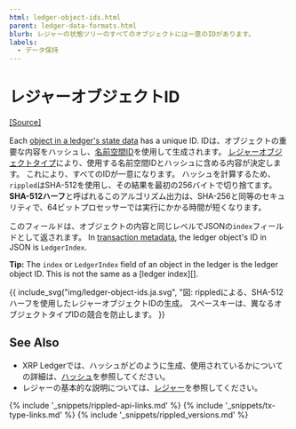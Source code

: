 ```yaml
---
html: ledger-object-ids.html
parent: ledger-data-formats.html
blurb: レジャーの状態ツリーのすべてのオブジェクトには一意のIDがあります。
labels:
  - データ保持
---
```


# レジャーオブジェクトID
[[Source]](https://github.com/ripple/rippled/blob/master/src/ripple/protocol/impl/Indexes.cpp)
<a id="sha512half"></a>

Each [object in a ledger's state data](ledger-object-types.html) has a unique ID. IDは、オブジェクトの重要な内容をハッシュし、[名前空間ID](https://github.com/ripple/rippled/blob/master/src/ripple/protocol/LedgerFormats.h#L99)を使用して生成されます。 [レジャーオブジェクトタイプ](ledger-object-types.html)により、使用する名前空間IDとハッシュに含める内容が決定します。 これにより、すべてのIDが一意になります。 ハッシュを計算するため、`rippled`はSHA-512を使用し、その結果を最初の256バイトで切り捨てます。 **SHA-512ハーフ**と呼ばれるこのアルゴリズム出力は、SHA-256と同等のセキュリティで、64ビットプロセッサーでは実行にかかる時間が短くなります。

このフィールドは、オブジェクトの内容と同じレベルでJSONの`index`フィールドとして返されます。 In [transaction metadata](transaction-metadata.html), the ledger object's ID in JSON is `LedgerIndex`.

**Tip:** The `index` or `LedgerIndex` field of an object in the ledger is the ledger object ID. This is not the same as a \[ledger index\]\[\].

{{ include_svg("img/ledger-object-ids.ja.svg", "図: rippledによる、SHA-512ハーフを使用したレジャーオブジェクトIDの生成。 スペースキーは、異なるオブジェクトタイプIDの競合を防止します。 }}


## See Also

- XRP Ledgerでは、ハッシュがどのように生成、使用されているかについての詳細は、[ハッシュ](basic-data-types.html#ハッシュ)を参照してください。
- レジャーの基本的な説明については、[レジャー](ledgers.html)を参照してください。


<!--{# common link defs #}-->
{% include '_snippets/rippled-api-links.md' %}
{% include '_snippets/tx-type-links.md' %}
{% include '_snippets/rippled_versions.md' %}
